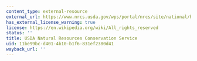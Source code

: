 ```yaml
---
content_type: external-resource
external_url: https://www.nrcs.usda.gov/wps/portal/nrcs/site/national/home/
has_external_license_warning: true
license: https://en.wikipedia.org/wiki/All_rights_reserved
status: ''
title: USDA Natural Resources Conservation Service
uid: 11be99bc-d401-4b10-b1f6-831ef2380d41
wayback_url: ''
---
```

